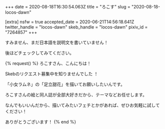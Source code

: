 +++
date = 2020-08-18T16:30:54.063Z
title = "ろこす"
slug = "2020-08-18-locos-dawn"

[extra]
nsfw = true
accepted_date = 2020-06-21T14:56:18.641Z
twitter_handle = "locos-dawn"
skeb_handle = "locos-dawn"
pixiv_id = "7264857"
+++

すみません、まだ日本語を説明文を書いていません！

後ほどチェックしてみてください。

{% request() %}
ろこすさん、こんにちは！

Skebのリクエスト募集中を知りませんでした ！

「小女ラムネ」の「足立甜花」を描いてお願いしたいんです。

ろこすさんの絵と同人誌が全部大好きだから、テーマなどお任せします。

なんでもいいんだから、描いてみたいフェチとかがあれば、ぜひお気軽に試してください！

ありがとうございます！
{% end %}